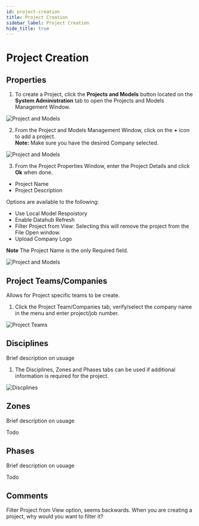 ```yaml
---
id: project-creation
title: Project Creation
sidebar_label: Project Creation
hide_title: true
---
```


# Project Creation

## Properties

1. To create a Project, click the **Projects and Models** button located on the **System Administration** tab to open the Projects and Models Management Window.

![Project and Models](/img/project-and-models.png)


2. From the Project and Models Management Window, click on the **+** icon to add a project.  
**Note:** Make sure you have the desired Company selected.

![Project and Models](/img/project-add.png)

3. From the Project Properties Window, enter the Project Details and click **Ok** when done.

- Project Name
- Project Description

Options are available to the following:
- Use Local Model Respoistory
- Enable Datahub Refresh
- Filter Project from View: Selecting this will remove the project from the File Open window.
- Upload Company Logo

**Note** The Project Name is the only Required field.

![Project and Models](/img/project-properties.png)

## Project Teams/Companies

Allows for Project specific teams to be create.

1. Click the Project Team/Companies tab, verify/select the company name in the menu and enter project/job number.

![Project Teams](/img/project-teams.png)


## Disciplines

Brief description on usuage

1. The Disciplines, Zones and Phases tabs can be used if additional information is required for the project.

![Discplines](/img/placeholder-640x360.png)

## Zones

Brief description on usuage

Todo

## Phases

Brief description on usuage

Todo

## Comments
Filter Project from View option, seems backwards. When you are creating a project, why would you want to filter it?